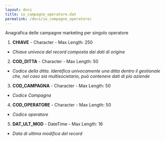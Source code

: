 ```yaml
---
layout: docs
title: io_campagne_operatore.dat
permalink: /docs/io_campagne_operatore/
---
```


Anagrafica delle campagne marketing per singolo operatore

1. **CHIAVE** - Character - Max Length: 250
  * *Chiave univoca del record composta dai dati di origine*
2. **COD_DITTA** - Character - Max Length: 50
  * *Codice della ditta. Identifica univocamente una ditta dentro il gestionale che, nel caso sia multisocietario, può contenere dati di più aziende*
3. **COD_CAMPAGNA** - Character - Max Length: 50
  * *Codice Campagna*
4. **COD_OPERATORE** - Character - Max Length: 50
  * *Codice operatore*
5. **DAT_ULT_MOD** - DateTime - Max Length: 16
  * *Data di ultima modifica del record*

